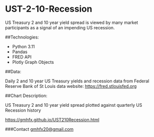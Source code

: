 # UST-2-10-Recession

US Treasury 2 and 10 year yield spread is viewed by many market participants as a signal of an impending US recession.


##Technologies:

* Python 3.11
* Pandas
* FRED API
* Plotly Graph Objects

##Data:

Daily 2 and 10 year US Treasury yields and recession data from Federal Reserve Bank of St Louis data website: https://fred.stlouisfed.org 

##Chart Description:

US Treasury 2 and 10 year yield spread plotted against quarterly US Recession history


https://gmhfx.github.io/UST210Recession.html


###Contact
gmhfx20@gmail.com
